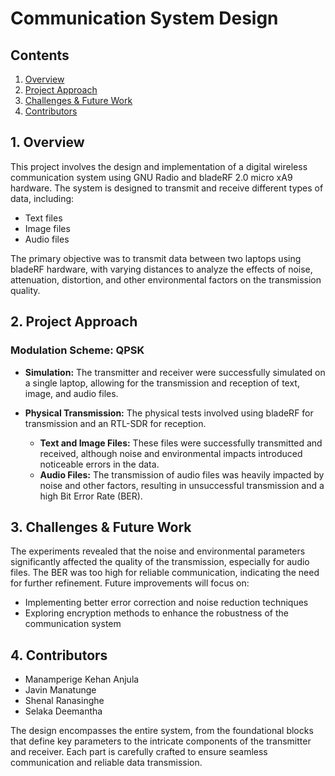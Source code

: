 # Communication System Design

## Contents

1. [Overview](#1-overview)
2. [Project Approach](#2-project-approach)
3. [Challenges & Future Work](#3-challenges--future-work)
4. [Contributors](#4-contributors)

## 1. Overview

This project involves the design and implementation of a digital wireless communication system using GNU Radio and bladeRF 2.0 micro xA9 hardware. The system is designed to transmit and receive different types of data, including:

- Text files
- Image files
- Audio files

The primary objective was to transmit data between two laptops using bladeRF hardware, with varying distances to analyze the effects of noise, attenuation, distortion, and other environmental factors on the transmission quality.

## 2. Project Approach

### **Modulation Scheme: QPSK**

- **Simulation:** The transmitter and receiver were successfully simulated on a single laptop, allowing for the transmission and reception of text, image, and audio files.
  
- **Physical Transmission:** The physical tests involved using bladeRF for transmission and an RTL-SDR for reception. 

  - **Text and Image Files:** These files were successfully transmitted and received, although noise and environmental impacts introduced noticeable errors in the data.
  - **Audio Files:** The transmission of audio files was heavily impacted by noise and other factors, resulting in unsuccessful transmission and a high Bit Error Rate (BER).

## 3. Challenges & Future Work

The experiments revealed that the noise and environmental parameters significantly affected the quality of the transmission, especially for audio files. The BER was too high for reliable communication, indicating the need for further refinement. Future improvements will focus on:

- Implementing better error correction and noise reduction techniques
- Exploring encryption methods to enhance the robustness of the communication system

## 4. Contributors

- Manamperige Kehan Anjula
- Javin Manatunge
- Shenal Ranasinghe
- Selaka Deemantha

The design encompasses the entire system, from the foundational blocks that define key parameters to the intricate components of the transmitter and receiver. Each part is carefully crafted to ensure seamless communication and reliable data transmission.
